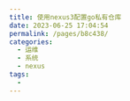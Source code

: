 ```yaml
---
title: 使用nexus3配置go私有仓库
date: 2023-06-25 17:04:54
permalink: /pages/b8c438/
categories:
  - 运维
  - 系统
  - nexus
tags:
  - 
---
```

